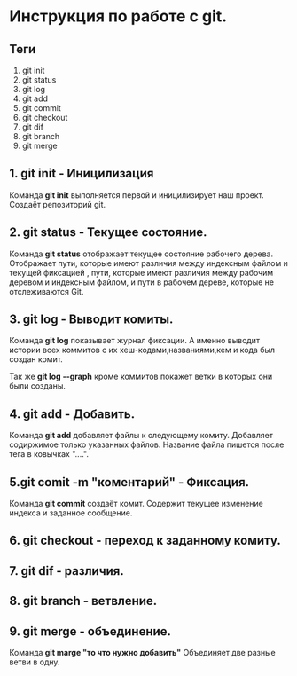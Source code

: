 # Инструкция по работе с git.

## Теги
1. git init
2. git status
3. git log
4. git add
5. git commit
6. git checkout
7. git dif
8. git branch
9. git merge

## 1. git init - Иницилизация
Команда **git init** выполняется первой и иницилизирует наш проект. Создаёт репозиторий git.

## 2. git status - Текущее состояние.
Команда **git status** отображает текущее состояние рабочего дерева. Отображает пути, которые имеют различия между индексным файлом и текущей фиксацией , пути, которые имеют различия между рабочим деревом и индексным файлом, и пути в рабочем дереве, которые не отслеживаются Git.

## 3. git log - Выводит комиты.
Команда **git log** показывает журнал фиксации. А именно выводит истории всех коммитов с их хеш-кодами,названиями,кем и кода был создан комит. 

Так же **git log --graph** кроме коммитов покажет ветки в которых они были созданы.

## 4. git add - Добавить.
Команда **git add** добавляет файлы к следующему комиту. Добавляет содиржимое только указанных файлов. Название файла пишется после тега в ковычках "....".

## 5.git comit -m "коментарий" - Фиксация.
Команда **git commit** создаёт комит. Содержит текущее изменение индекса и заданное сообщение.

## 6. git checkout - переход к заданному комиту.

## 7. git dif - различия.


## 8. git branch -  ветвление.


## 9. git merge - объединение.
Команда **git marge "то что нужно добавить"** Объединяет две разные ветви в одну. 

